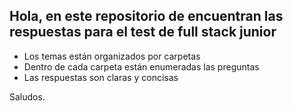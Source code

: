 ## Hola, en este repositorio de encuentran las respuestas para el test de full stack junior
- Los temas están organizados por carpetas
- Dentro de cada carpeta están enumeradas las preguntas
- Las respuestas son claras y concisas

Saludos.
